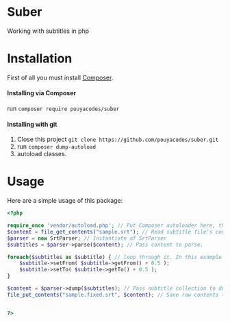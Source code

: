 # Suber
Working with subtitles in php

# Installation
First of all you must install [Composer](https://getcomposer.org/).
#### Installing via Composer
run `composer require pouyacodes/suber`
#### Installing with git
1. Close this project `git clone https://github.com/pouyacodes/suber.git`
2. run `composer dump-autoload`
3. autoload classes.

# Usage
Here are a simple usage of this package:
```PHP
<?php

require_once 'vendor/autoload.php'; // Put Composer autoloader here, this can be different on your system.
$content = file_get_contents("sample.srt"); // Read subtitle file's content to parse.
$parser = new SrtParser; // Instantiate of SrtParser
$subtitles = $parser->parse($content); // Pass content to parse.

foreach($subtitles as $subtitle) { // loop through it. In this example all subtitles will delay 0.5 seconds (500 milliseconds).
    $subtitle->setFrom( $subtitle->getFrom() + 0.5 );
    $subtitle->setTo( $subtitle->getTo() + 0.5 );
}

$content = $parser->dump($subtitles); // Pass subtitle collection to dump method to get raw contents.
file_put_contents("sample.fixed.srt", $content); // Save raw contents to file.


?>
```
